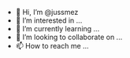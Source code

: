 - 👋 Hi, I’m @jussmez
- 👀 I’m interested in ...
- 🌱 I’m currently learning ...
- 💞️ I’m looking to collaborate on ...
- 📫 How to reach me ...

<!---
jussmez/jussmez is a ✨ special ✨ repository because its `README.md` (this file) appears on your GitHub profile.
You can click the Preview link to take a look at your changes.
--->

